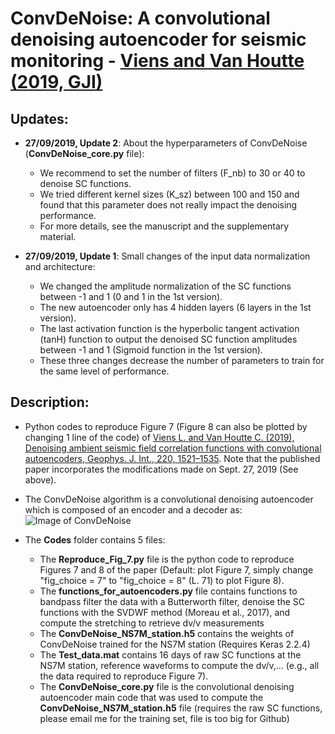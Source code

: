 # ConvDeNoise: A convolutional denoising autoencoder for seismic monitoring - [Viens and Van Houtte (2019, GJI)](https://academic.oup.com/gji/article/220/3/1521/5663618?guestAccessKey=f794ef77-e0ce-463d-bb70-c6478aa9ffec)

## Updates:
* **27/09/2019, Update 2**: About the hyperparameters of ConvDeNoise (**ConvDeNoise_core.py** file):
  - We recommend to set the number of filters (F_nb) to 30 or 40 to denoise SC functions.
  - We tried different kernel sizes (K_sz) between 100 and 150 and found that this parameter does not really impact the denoising performance.
  - For more details, see the manuscript and the supplementary material.

* **27/09/2019, Update 1**: Small changes of the input data normalization and architecture: 
  - We changed the amplitude normalization of the SC functions between -1 and 1 (0 and 1 in the 1st version). 
  - The new autoencoder only has 4 hidden layers (6 layers in the 1st version). 
  - The last activation function is the hyperbolic tangent activation (tanH) function to output the denoised SC function amplitudes between -1 and 1 (Sigmoid function in the 1st version). 
  - These three changes decrease the number of parameters to train for the same level of performance. 

  
## Description:
* Python codes to reproduce Figure 7 (Figure 8 can also be plotted by changing 1 line of the code) of [Viens L. and Van Houtte C. (2019), Denoising ambient seismic field correlation functions with convolutional autoencoders, Geophys. J. Int., 220, 1521–1535](https://academic.oup.com/gji/article/220/3/1521/5663618?guestAccessKey=f794ef77-e0ce-463d-bb70-c6478aa9ffec). Note that the published paper incorporates the modifications made on Sept. 27, 2019 (See above).

* The ConvDeNoise algorithm is a convolutional denoising autoencoder which is composed of an encoder and a decoder as:
![Image of ConvDeNoise](https://github.com/lviens/ConvDeNoise/blob/master/ConvDeNoise_architecture.png)


* The **Codes** folder contains 5 files: 
  - The **Reproduce_Fig_7.py** file is the python code to reproduce Figures 7 and 8 of the paper (Default: plot Figure 7, simply change "fig_choice = 7" to "fig_choice = 8" (L. 71) to plot Figure 8).
  - The **functions_for_autoencoders.py** file contains functions to bandpass filter the data with a Butterworth filter, denoise the SC functions with the SVDWF method (Moreau et al., 2017), and compute the stretching to retrieve dv/v measurements
  - The **ConvDeNoise_NS7M_station.h5** contains the weights of ConvDeNoise trained for the NS7M station (Requires Keras 2.2.4)
  - The **Test_data.mat** contains 16 days of raw SC functions at the NS7M station, reference waveforms to compute the dv/v,... (e.g., all the data required to reproduce Figure 7).
  - The **ConvDeNoise_core.py** file is the convolutional denoising autoencoder main code that was used to compute the **ConvDeNoise_NS7M_station.h5** file (requires the raw SC functions, please email me for the training set, file is too big for Github)
 
